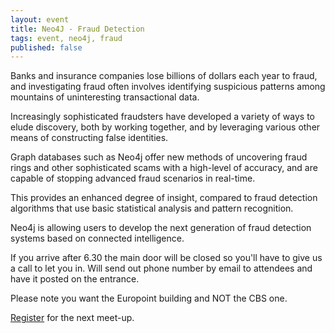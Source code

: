 ```yaml
---
layout: event
title: Neo4J - Fraud Detection
tags: event, neo4j, fraud
published: false
---
```


Banks and insurance companies lose billions of dollars each year to fraud, and investigating fraud often involves identifying suspicious patterns among mountains of uninteresting transactional data. 

Increasingly sophisticated fraudsters have developed a variety of ways to elude discovery, both by working together, and by leveraging various other means of constructing false identities.

Graph databases such as Neo4j offer new methods of uncovering fraud rings and other sophisticated scams with a high-level of accuracy, and are capable of stopping advanced fraud scenarios in real-time. 

This provides an enhanced degree of insight, compared to fraud detection algorithms that use basic statistical analysis and pattern recognition. 

Neo4j is allowing users to develop the next generation of fraud detection systems based on connected intelligence.

If you arrive after 6.30 the main door will be closed so you'll have to give us a call to let you in. Will send out phone number by email to attendees and have it posted on the entrance. 

Please note you want the Europoint building and NOT the CBS one.  

[Register](http://www.meetup.com/graphdb-london/events/228041973/) for the next meet-up.

